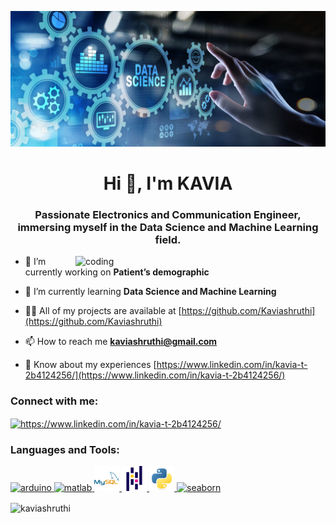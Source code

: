 ![GitHub Logo](https://github.com/Kaviashruthi/Kaviashruthi/blob/main/Data-Science-ROI-7-Ways-to-Boost-It-1536x661.jpg)

<h1 align="center">Hi 👋, I'm KAVIA</h1>
<h3 align="center">Passionate Electronics and Communication Engineer, immersing myself in the Data Science and Machine Learning field.</h3>

<img align="right" alt="coding" width="400" src="https://i.pinimg.com/originals/fc/71/63/fc71635c7f1b09ed30413f59bb749582.gif">


- 🔭 I’m currently working on **Patient’s demographic**

- 🌱 I’m currently learning **Data Science and Machine Learning**

- 👨‍💻 All of my projects are available at [https://github.com/Kaviashruthi](https://github.com/Kaviashruthi)

- 📫 How to reach me **kaviashruthi@gmail.com**

- 📄 Know about my experiences [https://www.linkedin.com/in/kavia-t-2b4124256/](https://www.linkedin.com/in/kavia-t-2b4124256/)

<h3 align="left">Connect with me:</h3>
<p align="left">
<a href="https://linkedin.com/in/https://www.linkedin.com/in/kavia-t-2b4124256/" target="blank"><img align="center" src="https://raw.githubusercontent.com/rahuldkjain/github-profile-readme-generator/master/src/images/icons/Social/linked-in-alt.svg" alt="https://www.linkedin.com/in/kavia-t-2b4124256/" height="30" width="40" /></a>
</p>

<h3 align="left">Languages and Tools:</h3>
<p align="left"> <a href="https://www.arduino.cc/" target="_blank" rel="noreferrer"> <img src="https://cdn.worldvectorlogo.com/logos/arduino-1.svg" alt="arduino" width="40" height="40"/> </a> <a href="https://www.mathworks.com/" target="_blank" rel="noreferrer"> <img src="https://upload.wikimedia.org/wikipedia/commons/2/21/Matlab_Logo.png" alt="matlab" width="40" height="40"/> </a> <a href="https://www.mysql.com/" target="_blank" rel="noreferrer"> <img src="https://raw.githubusercontent.com/devicons/devicon/master/icons/mysql/mysql-original-wordmark.svg" alt="mysql" width="40" height="40"/> </a> <a href="https://pandas.pydata.org/" target="_blank" rel="noreferrer"> <img src="https://raw.githubusercontent.com/devicons/devicon/2ae2a900d2f041da66e950e4d48052658d850630/icons/pandas/pandas-original.svg" alt="pandas" width="40" height="40"/> </a> <a href="https://www.python.org" target="_blank" rel="noreferrer"> <img src="https://raw.githubusercontent.com/devicons/devicon/master/icons/python/python-original.svg" alt="python" width="40" height="40"/> </a> <a href="https://seaborn.pydata.org/" target="_blank" rel="noreferrer"> <img src="https://seaborn.pydata.org/_images/logo-mark-lightbg.svg" alt="seaborn" width="40" height="40"/> </a> </p>

<p><img align="center" src="https://github-readme-stats.vercel.app/api/top-langs?username=kaviashruthi&show_icons=true&locale=en&layout=compact" alt="kaviashruthi" /></p>
